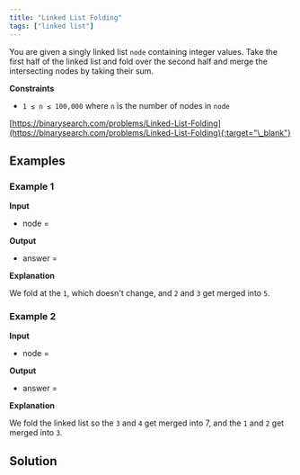 ```yaml
---
title: "Linked List Folding"
tags: ["linked list"]
---
```


You are given a singly linked list `node` containing integer values. Take the first half of the linked list and fold over the second half and merge the intersecting nodes by taking their sum.

**Constraints**

- `1 ≤ n ≤ 100,000` where `n` is the number of nodes in `node`

[https://binarysearch.com/problems/Linked-List-Folding](https://binarysearch.com/problems/Linked-List-Folding){:target="\_blank"}

<script src="/assets/js/viz/viz.js"></script>
<script src="/assets/js/viz/lite.render.js"></script>

## Examples

### Example 1

**Input**

- node =

<div id="example1Node" style="text-align: center"></div>
<script>
  var viz = new Viz();
  
  viz.renderSVGElement("digraph example1Node { 0 [label = 2]; 1 [label = 1]; 2 [label = 3]; 0->1->2; rankdir=LR }")
  .then(function(element) {
    document.getElementById("example1Node").appendChild(element);
  })
  .catch(error => {
    viz = new Viz();
    console.error(error);
  });
</script>

**Output**

- answer =

<div id="example1Output" style="text-align: center"></div>
<script>
  var viz = new Viz();
  
  viz.renderSVGElement("digraph example1Output { 0 [label = 1]; 1 [label = 5]; 0->1; rankdir=LR }")
  .then(function(element) {
    document.getElementById("example1Output").appendChild(element);
  })
  .catch(error => {
    viz = new Viz();
    console.error(error);
  });
</script>

**Explanation**

We fold at the `1`, which doesn't change, and `2` and `3` get merged into `5`.

### Example 2

**Input**

- node =

<div id="example2Node" style="text-align: center"></div>
<script>
  var viz = new Viz();
  
  viz.renderSVGElement("digraph example2Node { 0 [label = 3]; 1 [label = 1]; 2 [label = 2]; 3 [label = 4]; 0->1->2->3; rankdir=LR }")
  .then(function(element) {
    document.getElementById("example2Node").appendChild(element);
  })
  .catch(error => {
    viz = new Viz();
    console.error(error);
  });
</script>

**Output**

- answer =

<div id="example2Output" style="text-align: center"></div>
<script>
  var viz = new Viz();
  
  viz.renderSVGElement("digraph example2Output { 0 [label = 3]; 1 [label = 7]; 0->1; rankdir=LR }")
  .then(function(element) {
    document.getElementById("example2Output").appendChild(element);
  })
  .catch(error => {
    viz = new Viz();
    console.error(error);
  });
</script>

**Explanation**

We fold the linked list so the `3` and `4` get merged into 7, and the `1` and `2` get merged into `3`.

## Solution

<script src="https://gist.github.com/yaeba/16da7be5123724fcf6eccc25581cef5a.js?file=Linked-List-Folding.cpp"></script>
